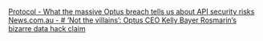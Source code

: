 [Protocol - What the massive Optus breach tells us about API security risks](https://www.protocol.com/bulletins/optus-data-breach-api-security)
[News.com.au - # ‘Not the villains’: Optus CEO Kelly Bayer Rosmarin’s bizarre data hack claim](https://www.news.com.au/technology/online/hacking/not-the-villains-optus-ceo-kelly-bayer-rosmarins-bizarre-data-hack-claim/news-story/aa6e7b74c97a19bcb25facab455e3085)

